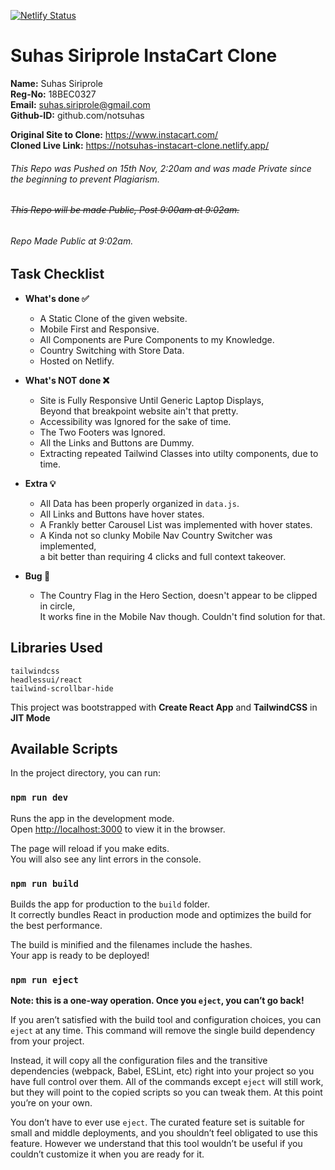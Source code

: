 [![Netlify Status](https://api.netlify.com/api/v1/badges/95a0c81d-dfaf-417e-9746-b1f57ed8cc2a/deploy-status)](https://app.netlify.com/sites/notsuhas-instacart-clone/deploys)

# Suhas Siriprole InstaCart Clone

**Name:** Suhas Siriprole <br/>
**Reg-No:** 18BEC0327 <br/>
**Email:** suhas.siriprole@gmail.com <br/>
**Github-ID:** github.com/notsuhas <br/>

**Original Site to Clone:** https://www.instacart.com/ <br>
**Cloned Live Link:** https://notsuhas-instacart-clone.netlify.app/

###### This Repo was Pushed on 15th Nov, 2:20am and was made Private since the beginning to prevent Plagiarism.

###### ~~This Repo will be made Public, Post 9:00am at 9:02am.~~

###### Repo Made Public at 9:02am.

## Task Checklist

- **What's done ✅**

  - A Static Clone of the given website.
  - Mobile First and Responsive.
  - All Components are Pure Components to my Knowledge.
  - Country Switching with Store Data.
  - Hosted on Netlify.

- **What's NOT done ❌**

  - Site is Fully Responsive Until Generic Laptop Displays, <br>
    Beyond that breakpoint website ain't that pretty.
  - Accessibility was Ignored for the sake of time.
  - The Two Footers was Ignored.
  - All the Links and Buttons are Dummy.
  - Extracting repeated Tailwind Classes into utilty components, due to time.

- **Extra 💡**

  - All Data has been properly organized in `data.js`.
  - All Links and Buttons have hover states.
  - A Frankly better Carousel List was implemented with hover states.
  - A Kinda not so clunky Mobile Nav Country Switcher was implemented, <br>
    a bit better than requiring 4 clicks and full context takeover.

- **Bug 🐛**

  - The Country Flag in the Hero Section, doesn't appear to be clipped in circle, <br>
    It works fine in the Mobile Nav though. Couldn't find solution for that.

## Libraries Used

    tailwindcss
    headlessui/react
    tailwind-scrollbar-hide

This project was bootstrapped with **Create React App** and **TailwindCSS** in **JIT Mode**

## Available Scripts

In the project directory, you can run:

### `npm run dev`

Runs the app in the development mode.\
Open [http://localhost:3000](http://localhost:3000) to view it in the browser.

The page will reload if you make edits.\
You will also see any lint errors in the console.

### `npm run build`

Builds the app for production to the `build` folder.\
It correctly bundles React in production mode and optimizes the build for the best performance.

The build is minified and the filenames include the hashes.\
Your app is ready to be deployed!

### `npm run eject`

**Note: this is a one-way operation. Once you `eject`, you can’t go back!**

If you aren’t satisfied with the build tool and configuration choices, you can `eject` at any time. This command will remove the single build dependency from your project.

Instead, it will copy all the configuration files and the transitive dependencies (webpack, Babel, ESLint, etc) right into your project so you have full control over them. All of the commands except `eject` will still work, but they will point to the copied scripts so you can tweak them. At this point you’re on your own.

You don’t have to ever use `eject`. The curated feature set is suitable for small and middle deployments, and you shouldn’t feel obligated to use this feature. However we understand that this tool wouldn’t be useful if you couldn’t customize it when you are ready for it.
